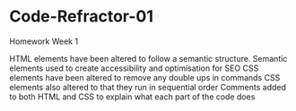 # Code-Refractor-01
Homework Week 1

HTML elements have been altered to follow a semantic structure.
Semantic elements used to create accessibility and optimisation for SEO
CSS elements have been altered to remove any double ups in commands 
CSS elements also altered to that they run in sequential order
Comments added to both HTML and CSS to explain what each part of the code does


